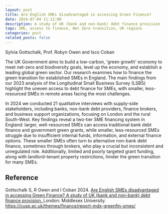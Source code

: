 ```yaml
---
layout: post
title: Are English SMEs disadvantaged in accessing Green Finance? 
date: 2024-07-04 11:12:00
description: A study of UK (bank and non-bank) debt finance provision
tags: SME, access to finance, Net Zero transition, UK regions
categories: post
related_posts: false
---
```

Sylvia Gottschalk, Prof. Robyn Owen and Isco Coban

The UK Government aims to build a low-carbon, 'green growth' economy to meet net-zero and biodiversity goals, 
level up the economy, and establish a leading global green sector. Our research examines how to finance the green 
transition for established SMEs in England. The main findings from our 2023 analysis of the Longitudinal Small Business Survey (LSBS) highlight the uneven access to debt finance for SMEs, with smaller, less-resourced SMEs in remote areas facing the most challenges. 

In 2024 we conducted 21 qualitative interviews with supply-side stakeholders, including banks, non-bank debt providers, finance brokers, and business support organizations, focusing on London and the rural South-West. Key findings reveal a two-tier SME financing system in England: larger, well-resourced SMEs can access traditional bank debt finance and government green grants, while smaller, less-resourced SMEs struggle due to insufficient internal funds, information, and external finance options. These smaller SMEs often turn to alternative non-bank debt finance, sometimes through brokers, 
who play a crucial but inconsistent and unregulated role. Additionally, limited and poorly targeted
grant funding, along with landlord-tenant property restrictions, hinder the green transition for many SMEs.

## Reference
Gottschalk S, R Owen and I Coban 2024. <a href="https://cusp.ac.uk/themes/finance/report-mdx-greenfin-smes/ "> Are English SMEs disadvantaged in accessing Green Finance? A study of UK (bank and non-bank) debt finance provision. </a>  London: Middlesex University. https://cusp.ac.uk/themes/finance/report-mdx-greenfin-smes/ 
